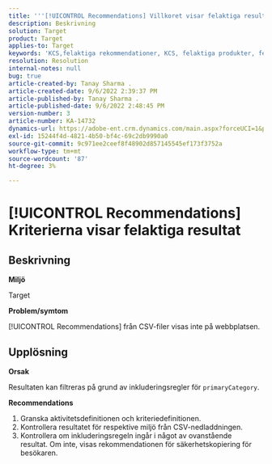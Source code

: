 ```yaml
---
title: '''[!UICONTROL Recommendations] Villkoret visar felaktiga resultat'
description: Beskrivning
solution: Target
product: Target
applies-to: Target
keywords: 'KCS,felaktiga rekommendationer, KCS, felaktiga produkter, fel'
resolution: Resolution
internal-notes: null
bug: true
article-created-by: Tanay Sharma .
article-created-date: 9/6/2022 2:39:37 PM
article-published-by: Tanay Sharma .
article-published-date: 9/6/2022 2:48:45 PM
version-number: 3
article-number: KA-14732
dynamics-url: https://adobe-ent.crm.dynamics.com/main.aspx?forceUCI=1&pagetype=entityrecord&etn=knowledgearticle&id=43ddcfba-f12d-ed11-9db1-002248086735
exl-id: 15244f4d-4821-4b50-bf4c-69c2db9990a0
source-git-commit: 9c971ee2ceef8f48902d857145545ef173f3752a
workflow-type: tm+mt
source-wordcount: '87'
ht-degree: 3%

---
```


# [!UICONTROL Recommendations] Kriterierna visar felaktiga resultat

## Beskrivning


<b>Miljö</b>

Target



<b>Problem/symtom</b>

[!UICONTROL Recommendations] från CSV-filer visas inte på webbplatsen.


## Upplösning


<b>Orsak</b>

Resultaten kan filtreras på grund av inkluderingsregler för `primaryCategory`.



<b>Recommendations</b>

1. Granska aktivitetsdefinitionen och kriteriedefinitionen.
2. Kontrollera resultatet för respektive miljö från CSV-nedladdningen.
3. Kontrollera om inkluderingsregeln ingår i något av ovanstående resultat. Om inte, visas rekommendationen för säkerhetskopiering för besökaren.
